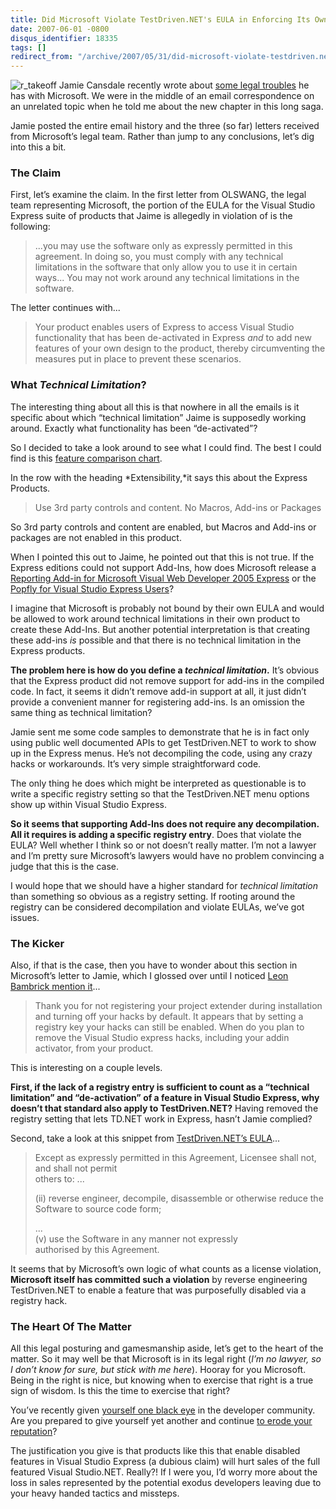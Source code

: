 ```yaml
---
title: Did Microsoft Violate TestDriven.NET's EULA in Enforcing Its Own EULA?
date: 2007-06-01 -0800
disqus_identifier: 18335
tags: []
redirect_from: "/archive/2007/05/31/did-microsoft-violate-testdriven.nets-eula-to-defend-its-own-eula.aspx/"
---
```


![r\_takeoff](https://haacked.com/images/haacked_com/WindowsLiveWriter/ATechnicalEvaluationofMicrosoftsCase.NET_13543/r_takeoff_1.gif)
Jamie Cansdale recently wrote about [some legal
troubles](http://weblogs.asp.net/nunitaddin/archive/2007/05/30/microsoft-vs-testdriven-net-express.aspx "Microsoft vs TestDrivien.NET Express")
he has with Microsoft. We were in the middle of an email correspondence
on an unrelated topic when he told me about the new chapter in this long
saga.

Jamie posted the entire email history and the three (so far) letters
received from Microsoft’s legal team. Rather than jump to any
conclusions, let’s dig into this a bit.

### The Claim

First, let’s examine the claim. In the first letter from OLSWANG, the
legal team representing Microsoft, the portion of the EULA for the
Visual Studio Express suite of products that Jaime is allegedly in
violation of is the following:

> ...you may use the software only as expressly permitted in this
> agreement. In doing so, you must comply with any technical limitations
> in the software that only allow you to use it in certain ways... You
> may not work around any technical limitations in the software.

The letter continues with...

> Your product enables users of Express to access Visual Studio
> functionality that has been de-activated in Express *and* to add new
> features of your own design to the product, thereby circumventing the
> measures put in place to prevent these scenarios.

### What *Technical Limitation*?

The interesting thing about all this is that nowhere in all the emails
is it specific about which “technical limitation” Jaime is supposedly
working around. Exactly what functionality has been “de-activated”?

So I decided to take a look around to see what I could find. The best I
could find is this [feature comparison
chart](http://msdn2.microsoft.com/en-us/vstudio/aa700921.aspx "Visual Studio 2005 Product Line Overview").

In the row with the heading *Extensibility,*it says this about the
Express Products.

> Use 3rd party controls and content. No Macros, Add-ins or Packages

So 3rd party controls and content are enabled, but Macros and Add-ins or
packages are not enabled in this product.

When I pointed this out to Jaime, he pointed out that this is not true.
If the Express editions could not support Add-Ins, how does Microsoft
release a [Reporting Add-in for Microsoft Visual Web Developer 2005
Express](http://www.microsoft.com/downloads/details.aspx?FamilyID=D09C1D60-A13C-4479-9B91-9E8B9D835CDC&displaylang=en#ReportAddin "Reporting Add-In for Visual Web Developer Express")
or the [Popfly for Visual Studio Express
Users](http://www.popfly.com/Overview/Explorer.aspx "Popfly for Visual Studio Express")?

I imagine that Microsoft is probably not bound by their own EULA and
would be allowed to work around technical limitations in their own
product to create these Add-Ins. But another potential interpretation is
that creating these add-ins *is* possible and that there is no technical
limitation in the Express products.

**The problem here is how do you define a *technical limitation*.** It’s
obvious that the Express product did not remove support for add-ins in
the compiled code. In fact, it seems it didn’t remove add-in support at
all, it just didn’t provide a convenient manner for registering add-ins.
Is an omission the same thing as technical limitation?

Jamie sent me some code samples to demonstrate that he is in fact only
using public well documented APIs to get TestDriven.NET to work to show
up in the Express menus. He’s not decompiling the code, using any crazy
hacks or workarounds. It’s very simple straightforward code.

The only thing he does which might be interpreted as questionable is to
write a specific registry setting so that the TestDriven.NET menu
options show up within Visual Studio Express.

**So it seems that supporting Add-Ins does not require any
decompilation. All it requires is adding a specific registry entry**.
Does that violate the EULA? Well whether I think so or not doesn’t
really matter. I’m not a lawyer and I’m pretty sure Microsoft’s lawyers
would have no problem convincing a judge that this is the case.

I would hope that we should have a higher standard for *technical
limitation* than something so obvious as a registry setting. If rooting
around the registry can be considered decompilation and violate EULAs,
we’ve got issues.

### The Kicker

Also, if that is the case, then you have to wonder about this section in
Microsoft’s letter to Jamie, which I glossed over until I noticed [Leon
Bambrick mention
it](http://www.secretgeek.net/testdrivengate.asp "Leon Bambrick - TestDrivenGate")...

> Thank you for not registering your project extender during
> installation and turning off your hacks by default. It appears that by
> setting a registry key your hacks can still be enabled. When do you
> plan to remove the Visual Studio express hacks, including your addin
> activator, from your product.

This is interesting on a couple levels.

**First, if the lack of a registry entry is sufficient to count as a
“technical limitation” and “de-activation” of a feature in Visual Studio
Express, why doesn’t that standard also apply to TestDriven.NET?**
Having removed the registry setting that lets TD.NET work in Express,
hasn’t Jamie complied?

Second, take a look at this snippet from [TestDriven.NET’s
EULA](http://testdriven.net/downloads/TestDriven.Professional%20EULA.pdf "TestDriven.NET Pro EULA")...

> Except as expressly permitted in this Agreement, Licensee shall not,
> and shall not permit \
> others to: ...
>
> ​(ii) reverse engineer, decompile, disassemble or otherwise reduce the
> Software to source code form;
>
> ...\
> (v) use the Software in any manner not expressly \
> authorised by this Agreement.

It seems that by Microsoft’s own logic of what counts as a license
violation, **Microsoft itself has committed such a violation** by
reverse engineering TestDriven.NET to enable a feature that was
purposefully disabled via a registry hack.

### The Heart Of The Matter

All this legal posturing and gamesmanship aside, let’s get to the heart
of the matter. So it may well be that Microsoft is in its legal right
(*I’m no lawyer, so I don’t know for sure, but stick with me here*).
Hooray for you Microsoft. Being in the right is nice, but knowing when
to exercise that right is a true sign of wisdom. Is this the time to
exercise that right?

You’ve recently given [yourself one black
eye](https://haacked.com/archive/2007/05/13/is-fighting-open-source-with-patents-a-smart-move-by.aspx "Is Fighting Open Source With Patents a Smart Move by Microsoft?")
in the developer community. Are you prepared to give yourself yet
another and continue [to erode your
reputation](http://www.hanselman.com/blog/IsMicrosoftLosingTheAlphaGeeks.aspx "Is Microsoft losing the Alpha Geeks?")?

The justification you give is that products like this that enable
disabled features in Visual Studio Express (a dubious claim) will hurt
sales of the full featured Visual Studio.NET. Really?! If I were you,
I’d worry more about the loss in sales represented by the potential
exodus developers leaving due to your heavy handed tactics and missteps.

